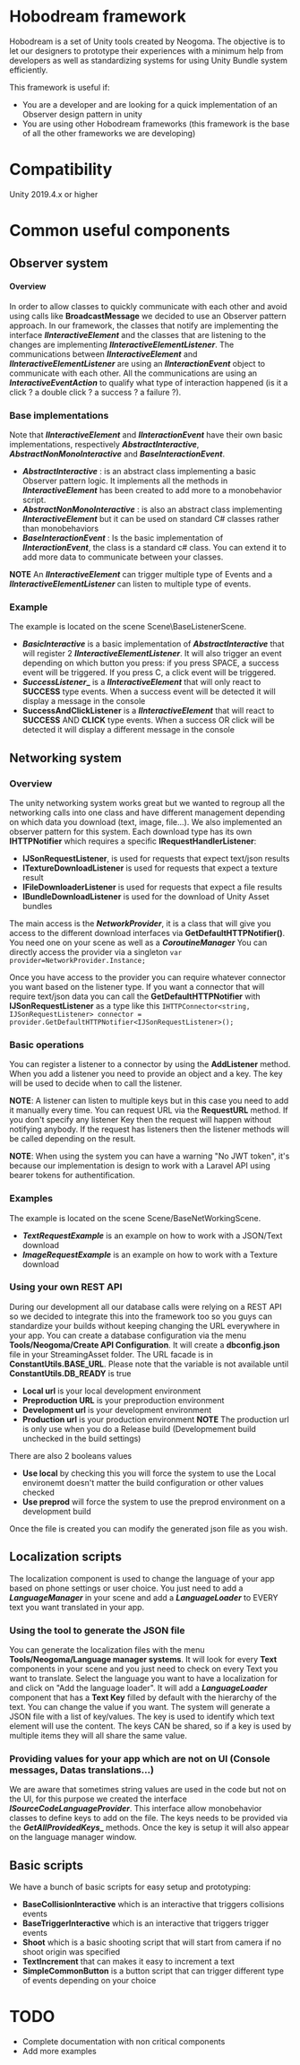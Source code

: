 # Hobodream framework

Hobodream is a set of Unity tools created by Neogoma. The objective is to let our designers to prototype their experiences with a minimum help from developers as well as standardizing systems for using Unity Bundle system efficiently.

This framework is useful if:
- You are a developer and are looking for a quick implementation of an Observer design pattern in unity
- You are using other Hobodream frameworks (this framework is the base of all the other frameworks we are developing) 

# Compatibility

Unity 2019.4.x or higher

# Common useful components

## Observer system

#### Overview
In order to allow classes to quickly communicate with each other and avoid using calls like **BroadcastMessage** we decided to use an Observer pattern approach.
In our framework, the classes that notify are implementing the interface **_IInteractiveElement_** and the classes that are listening to the changes are implementing **_IInteractiveElementListener_**.
The communications between **_IInteractiveElement_** and **_IInteractiveElementListener_** are using an **_IInteractionEvent_** object to communicate with each other.
All the communications are using an **_InteractiveEventAction_** to qualify what type of interaction happened (is it a click ? a double click ? a success ? a failure ?).

### Base implementations
Note that **_IInteractiveElement_** and **_IInteractionEvent_** have their own basic implementations, respectively **_AbstractInteractive_**, **_AbstractNonMonoInteractive_** and **_BaseInteractionEvent_**. 
- **_AbstractInteractive_** : is an abstract class implementing a basic Observer pattern logic. It implements all the methods in **_IInteractiveElement_** has been created to add more to a monobehavior script. 
- **_AbstractNonMonoInteractive_** : is also an abstract class implementing **_IInteractiveElement_** but it can be used on standard C# classes rather than monobehaviors
- **_BaseInteractionEvent_** : Is the basic implementation of **_IInteractionEvent_**, the class is a standard c# class. You can extend it to add more data to communicate between your classes.

**NOTE** An **_IInteractiveElement_** can trigger multiple type of Events and a **_IInteractiveElementListener_** can listen to multiple type of events. 

### Example
The example is located on the scene Scene\BaseListenerScene.
- **_BasicInteractive_** is a basic implementation of **_AbstractInteractive_** that will register 2 **_IInteractiveElementListener_**. It will also trigger an event depending on which button you press: if you press SPACE, a success event will be triggered. If you press C, a click event will be triggered.
- **_SuccessListener__** is a **_IInteractiveElement_** that will only react to **SUCCESS** type events. When a success event will be detected it will display a message in the console
- **SuccessAndClickListener** is a **_IInteractiveElement_** that will react to **SUCCESS** AND **CLICK** type events. When a success OR click will be detected it will display a different message in the console

## Networking system

### Overview
The unity networking system works great but we wanted to regroup all the networking calls into one class and have different management depending on which data you download (text, image, file...). We also implemented an observer pattern for this system.
Each download type has its own **IHTTPNotifier** which requires a specific **IRequestHandlerListener**:
- **IJSonRequestListener**, is used for requests that expect text/json results
- **ITextureDownloadListener** is used for requests that expect a texture result
- **IFileDownloaderListener** is used for requests that expect a file results
- **IBundleDownloadListener** is used for the download of Unity Asset bundles 

The main access is the **_NetworkProvider_**, it is a class that will give you access to the different download interfaces via **GetDefaultHTTPNotifier<L>()**. You need one on your scene as well as a **_CoroutineManager_**
You can directly access the provider via a singleton
`var provider=NetworkProvider.Instance;`

Once you have access to the provider you can require whatever connector you want based on the listener type. 
If you want a connector that will require text/json data you can call the **GetDefaultHTTPNotifier** with **IJSonRequestListener** as a type like this
`IHTTPConnector<string, IJSonRequestListener> connector = provider.GetDefaultHTTPNotifier<IJSonRequestListener>();`

### Basic operations
You can register a listener to a connector by using the __AddListener__ method. When you add a listener you need to provide an object and a key. The key will be used to decide when to call the listener.

**NOTE**: A listener can listen to multiple keys but in this case you need to add it manually every time.
You can request URL via the __RequestURL__ method. If you don't specify any listener Key then the request will happen without notifying anybody. If the request has listeners then the listener methods will be called depending on the result.

**NOTE**: When using the system you can have a warning "No JWT token", it's because our implementation is design to work with a Laravel API using bearer tokens for authentification.

### Examples

The example is located on the scene Scene/BaseNetWorkingScene.
- **_TextRequestExample_** is an example on how to work with a JSON/Text download
- **_ImageRequestExample_** is an example on how to work with a Texture download

### Using your own REST API
During our development all our database calls were relying on a REST API so we decided to integrate this into the framework too so you guys can standardize your builds without keeping changing the URL everywhere in your app.
You can create a database configuration via the menu **Tools/Neogoma/Create API Configuration**. It will create a **dbconfig.json** file in your StreamingAsset folder.
The URL facade is in **__ConstantUtils.BASE_URL__**. Please note that the variable is not available until **ConstantUtils.DB_READY** is true
- **Local url** is your local development environment
- **Preproduction URL** is your preproduction environment
- **Development url** is your development environment
- **Production url** is your production environment
**NOTE** The production url is only use when you do a Release build (Developmement build unchecked in the build settings)

There are also 2 booleans values
- **Use local** by checking this you will force the system to use the Local environemt doesn't matter the build configuration or other values checked
- **Use preprod** will force the system to use the preprod environment on a development build

Once the file is created you can modify the generated json file as you wish.

## Localization scripts
The localization component is used to change the language of your app based on phone settings or user choice. You just need to add a **_LanguageManager_** in your scene and add a **_LanguageLoader_** to EVERY text you want translated in your app. 

### Using the tool to generate the JSON file
You can generate the localization files with the menu **Tools/Neogoma/Language manager systems**.
It will look for every **Text** components in your scene and you just need to check on every Text you want to translate.
Select the language you want to have a localization for and click on "Add the language loader". It will add a **_LanguageLoader_** component that has a **Text Key** filled by default with the hierarchy of the text. You can change the value if you want.
The system will generate a JSON file with a list of  key/values. The key is used to identify which text element will use the content. The keys CAN be shared, so if a key is used by multiple items they will all share the same value.

### Providing values for your app which are not on UI (Console messages, Datas translations...)
We are aware that sometimes string values are used in the code but not on the UI, for this purpose we created the interface **_ISourceCodeLanguageProvider_**. This interface allow monobehavior classes to define keys to add on the file.
The keys needs to be provided via the **_GetAllProvidedKeys__** methods. Once the key is setup it will also appear on the language manager window.

## Basic scripts
We have a bunch of basic scripts for easy setup and prototyping:
- **BaseCollisionInteractive** which is an interactive that triggers collisions events
- **BaseTriggerInteractive** which is an interactive that triggers trigger events
- **Shoot** which is a basic shooting script that will start from camera if no shoot origin was specified
- **TextIncrement** that can makes it easy to increment a text
- **SimpleCommonButton** is a button script that can trigger different type of events depending on your choice

# TODO
- Complete documentation with non critical components
- Add more examples
